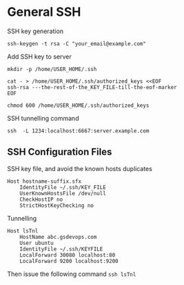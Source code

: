 # General SSH
SSH key generation
```shell 
ssh-keygen -t rsa -C "your_email@example.com"
``` 

Add SSH key to server 
```shell
mkdir -p /home/USER_HOME/.ssh 

cat - > /home/USER_HOME/.ssh/authorized_keys <<EOF 
ssh-rsa ---the-rest-of-the_KEY_FILE-till-the-eof-marker 
EOF 

chmod 600 /home/USER_HOME/.ssh/authorized_keys 
```

SSH tunnelling command 
```shell  
ssh  -L 1234:localhost:6667:server.example.com
```

## SSH Configuration Files  
SSH key file, and avoid the known hosts duplicates 
```shell
Host hostname-suffix.sfx
    IdentityFile ~/.ssh/KEY_FILE
    UserKnownHostsFile /dev/null
    CheckHostIP no
    StrictHostKeyChecking no
```

Tunnelling
```shell
Host lsTnl
    HostName abc.gsdevops.com
    User ubuntu
    IdentityFile ~/.ssh/KEYFILE 
    LocalForward 30080 localhost:80
    LocalForward 9200 localhost:9200
```

Then issue the following command
`ssh lsTnl`
